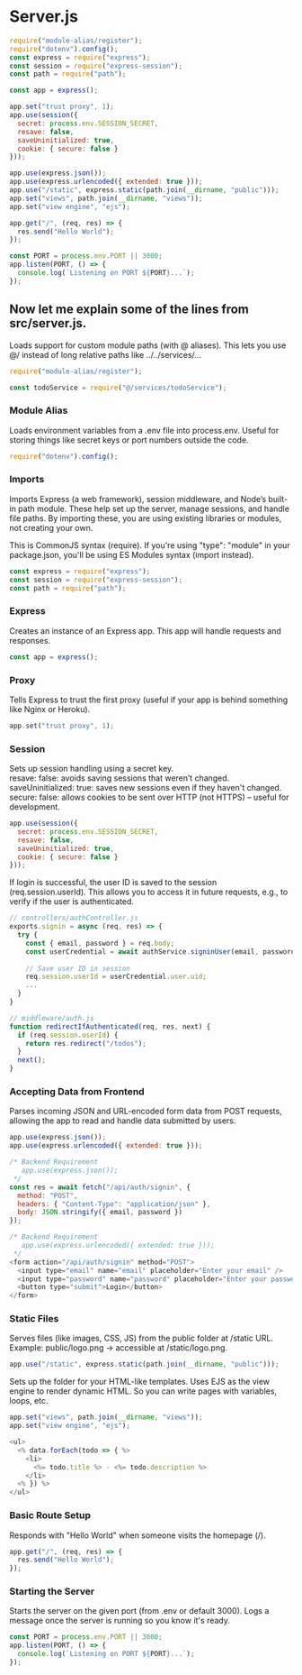 # Server.js
```js
require("module-alias/register");
require("dotenv").config();
const express = require("express");
const session = require("express-session");
const path = require("path");

const app = express();

app.set("trust proxy", 1);
app.use(session({
  secret: process.env.SESSION_SECRET,
  resave: false,
  saveUninitialized: true,
  cookie: { secure: false }
}));

app.use(express.json());
app.use(express.urlencoded({ extended: true }));
app.use("/static", express.static(path.join(__dirname, "public")));
app.set("views", path.join(__dirname, "views"));
app.set("view engine", "ejs");

app.get("/", (req, res) => {
  res.send("Hello World");
});

const PORT = process.env.PORT || 3000;
app.listen(PORT, () => {
  console.log(`Listening on PORT ${PORT}...`);
});
```

## Now let me explain some of the lines from src/server.js.
Loads support for custom module paths (with @ aliases). This lets you use @/ instead of long relative paths like ../../services/...<br>
```js
require("module-alias/register");
```
```js
const todoService = require("@/services/todoService");
```

### Module Alias
Loads environment variables from a .env file into process.env. Useful for storing things like secret keys or port numbers outside the code.<br>
```js
require("dotenv").config();
```

### Imports
Imports Express (a web framework), session middleware, and Node’s built-in path module. These help set up the server, manage sessions, and handle file paths. By importing these, you are using existing libraries or modules, not creating your own.<br>

This is CommonJS syntax (require). If you're using "type": "module" in your package.json, you'll be using ES Modules syntax (import instead).
```js
const express = require("express");
const session = require("express-session");
const path = require("path");
```

### Express
Creates an instance of an Express app. This app will handle requests and responses.<br>
```js
const app = express();
```

### Proxy
Tells Express to trust the first proxy (useful if your app is behind something like Nginx or Heroku).<br>
```js
app.set("trust proxy", 1);
```

### Session
Sets up session handling using a secret key.<br>
resave: false: avoids saving sessions that weren’t changed.<br>
saveUninitialized: true: saves new sessions even if they haven't changed.<br>
secure: false: allows cookies to be sent over HTTP (not HTTPS) – useful for development.<br>
```js
app.use(session({
  secret: process.env.SESSION_SECRET,
  resave: false,
  saveUninitialized: true,
  cookie: { secure: false }
}));
```
If login is successful, the user ID is saved to the session (req.session.userId). This allows you to access it in future requests, e.g., to verify if the user is authenticated.
```js
// controllers/authController.js
exports.signin = async (req, res) => {
  try {
    const { email, password } = req.body;
    const userCredential = await authService.signinUser(email, password);
    
    // Save user ID in session
    req.session.userId = userCredential.user.uid;
    ...
  }
}
```
```js
// middleware/auth.js
function redirectIfAuthenticated(req, res, next) {
  if (req.session.userId) {
    return res.redirect("/todos");
  }
  next();
}
```

### Accepting Data from Frontend
Parses incoming JSON and URL-encoded form data from POST requests, allowing the app to read and handle data submitted by users.<br>
```js
app.use(express.json());
app.use(express.urlencoded({ extended: true }));
```
```js
/* Backend Requirement
   app.use(express.json());
 */
const res = await fetch("/api/auth/signin", {
  method: "POST",
  headers: { "Content-Type": "application/json" },
  body: JSON.stringify({ email, password })
});
```
```js
/* Backend Requirement
   app.use(express.urlencoded({ extended: true }));
 */
<form action="/api/auth/signin" method="POST">
  <input type="email" name="email" placeholder="Enter your email" />
  <input type="password" name="password" placeholder="Enter your password" />
  <button type="submit">Login</button>
</form>
```

### Static Files
Serves files (like images, CSS, JS) from the public folder at /static URL. Example: public/logo.png → accessible at /static/logo.png.<br>
```js
app.use("/static", express.static(path.join(__dirname, "public")));
```

Sets up the folder for your HTML-like templates. Uses EJS as the view engine to render dynamic HTML. So you can write pages with variables, loops, etc.<br>
```js
app.set("views", path.join(__dirname, "views"));
app.set("view engine", "ejs");
```
```js
<ul>
  <% data.forEach(todo => { %>
    <li>
      <%= todo.title %> - <%= todo.description %>
    </li>
  <% }) %>
</ul>
```

### Basic Route Setup
Responds with "Hello World" when someone visits the homepage (/).<br>
```js
app.get("/", (req, res) => {
  res.send("Hello World");
});
```

### Starting the Server
Starts the server on the given port (from .env or default 3000). Logs a message once the server is running so you know it's ready.<br>
```js
const PORT = process.env.PORT || 3000;
app.listen(PORT, () => {
  console.log(`Listening on PORT ${PORT}...`);
});
```
